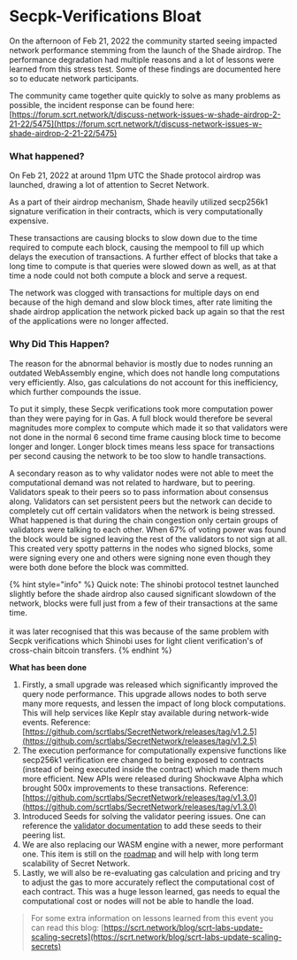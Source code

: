 # Secpk-Verifications Bloat

On the afternoon of Feb 21, 2022 the community started seeing impacted network performance stemming from the launch of the Shade airdrop. The performance degradation had multiple reasons and a lot of lessons were learned from this stress test. Some of these findings are documented here so to educate network participants.

The community came together quite quickly to solve as many problems as possible, the incident response can be found here: [https://forum.scrt.network/t/discuss-network-issues-w-shade-airdrop-2-21-22/5475](https://forum.scrt.network/t/discuss-network-issues-w-shade-airdrop-2-21-22/5475)

### **What happened?**

On Feb 21, 2022 at around 11pm UTC the Shade protocol airdrop was launched, drawing a lot of attention to Secret Network.

As a part of their airdrop mechanism, Shade heavily utilized secp256k1 signature verification in their contracts, which is very computationally expensive.

These transactions are causing blocks to slow down due to the time required to compute each block, causing the mempool to fill up which delays the execution of transactions. A further effect of blocks that take a long time to compute is that queries were slowed down as well, as at that time a node could not both compute a block and serve a request.

The network was clogged with transactions for multiple days on end because of the high demand and slow block times, after rate limiting the shade airdrop application the network picked back up again so that the rest of the applications were no longer affected.

### **Why Did This Happen?**

The reason for the abnormal behavior is mostly due to nodes running an outdated WebAssembly engine, which does not handle long computations very efficiently. Also, gas calculations do not account for this inefficiency, which further compounds the issue.

To put it simply, these Secpk verifications took more computation power than they were paying for in Gas. A full block would therefore be several magnitudes more complex to compute which made it so that validators were not done in the normal 6 second time frame causing block time to become longer and longer. Longer block times means less space for transactions per second causing the network to be too slow to handle transactions.

A secondary reason as to why validator nodes were not able to meet the computational demand was not related to hardware, but to peering. Validators speak to their peers so to pass information about consensus along. Validators can set persistent peers but the network can decide to completely cut off certain validators when the network is being stressed. What happened is that during the chain congestion only certain groups of validators were talking to each other. When 67% of voting power was found the block would be signed leaving the rest of the validators to not sign at all. This created very spotty patterns in the nodes who signed blocks, some were signing every one and others were signing none even though they were both done before the block was committed.

{% hint style="info" %}
Quick note: The shinobi protocol testnet launched slightly before the shade airdrop also caused significant slowdown of the network, blocks were full just from a few of their transactions at the same time.\
\
it was later recognised that this was because of the same problem with Secpk verifications which Shinobi uses for light client verification's of cross-chain bitcoin transfers.
{% endhint %}

**What has been done**

1. Firstly, a small upgrade was released which significantly improved the query node performance. This upgrade allows nodes to both serve many more requests, and lessen the impact of long block computations. This will help services like Keplr stay available during network-wide events. Reference: [https://github.com/scrtlabs/SecretNetwork/releases/tag/v1.2.5](https://github.com/scrtlabs/SecretNetwork/releases/tag/v1.2.5)
2. The execution performance for computationally expensive functions like secp256k1 verification ere changed to being exposed to contracts (instead of being executed inside the contract) which made them much more efficient. New APIs were released during Shockwave Alpha which brought 500x improvements to these transactions. Reference: [https://github.com/scrtlabs/SecretNetwork/releases/tag/v1.3.0](https://github.com/scrtlabs/SecretNetwork/releases/tag/v1.3.0)
3. Introduced Seeds for solving the validator peering issues. One can reference the [validator documentation](../setting-up-a-node-validator/testnet/run-a-full-node.md) to add these seeds to their peering list.
4. We are also replacing our WASM engine with a newer, more performant one. This item is still on the [roadmap](../../overview-ecosystem-and-technology/secret-network-overview/roadmap.md) and will help with long term scalability of Secret Network.
5. Lastly, we will also be re-evaluating gas calculation and pricing and try to adjust the gas to more accurately reflect the computational cost of each contract. This was a huge lesson learned, gas needs to equal the computational cost or nodes will not be able to handle the load.

> For some extra information on lessons learned from this event you can read this blog: [https://scrt.network/blog/scrt-labs-update-scaling-secrets](https://scrt.network/blog/scrt-labs-update-scaling-secrets)
